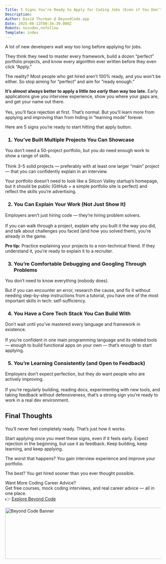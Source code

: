 ```yaml
---
Title: 5 Signs You’re Ready to Apply for Coding Jobs (Even if You Don’t Feel Ready)
Description: 
Author: David Thurman @ BeyondCode.app
Date: 2025-08-13T00:34:39.000Z
Robots: noindex,nofollow
Template: index
---
```

<p>A lot of new developers wait <em>way</em> too long before applying for jobs.  </p>

<p>They think they need to master every framework, build a dozen “perfect” portfolio projects, and know every algorithm ever written before they even click “Apply.”  </p>

<p>The reality? Most people who get hired aren’t 100% ready, and you won't be either. So stop aiming for “perfect” and aim for “ready enough.”</p>

<p><strong>It’s almost always better to apply a little <em>too early</em> than way too late.</strong> Early applications give you interview experience, show you where your gaps are, and get your name out there.<br><br>
Yes, you’ll face rejection at first. That’s normal. But you’ll learn more from applying and improving than from hiding in “learning mode” forever.  </p>

<p>Here are 5 signs you’re ready to start hitting that apply button.   </p>




<h3>
  
  
  1. You’ve Built Multiple Projects You Can Showcase
</h3>

<p>You don’t need a 50-project portfolio, but you <em>do</em> need enough work to show a range of skills.<br><br>
Think 3–5 solid projects — preferably with at least one larger “main” project — that you can confidently explain in an interview.  </p>

<p>Your portfolio doesn’t need to look like a Silicon Valley startup’s homepage, but it should be public (GitHub + a simple portfolio site is perfect) and reflect the skills you’re advertising.  </p>




<h3>
  
  
  2. You Can Explain Your Work (Not Just Show It)
</h3>

<p>Employers aren’t just hiring code — they’re hiring problem solvers.<br><br>
If you can walk through a project, explain why you built it the way you did, and talk about challenges you faced (and how you solved them), you’re already in the game.  </p>

<p><strong>Pro tip:</strong> Practice explaining your projects to a non-technical friend. If they understand it, you’re ready to explain it to a recruiter.  </p>




<h3>
  
  
  3. You’re Comfortable Debugging and Googling Through Problems
</h3>

<p>You don’t need to know everything (nobody does).</p>

<p>But if you can encounter an error, research the cause, and fix it without needing step-by-step instructions from a tutorial, you have one of the most important skills in tech: self-sufficiency.  </p>




<h3>
  
  
  4. You Have a Core Tech Stack You Can Build With
</h3>

<p>Don’t wait until you’ve mastered every language and framework in existence.<br><br>
If you’re confident in one main programming language and its related tools — enough to build functional apps on your own — that’s enough to start applying.  </p>




<h3>
  
  
  5. You’re Learning Consistently (and Open to Feedback)
</h3>

<p>Employers don’t expect perfection, but they <em>do</em> want people who are actively improving.<br><br>
If you’re regularly building, reading docs, experimenting with new tools, and taking feedback without defensiveness, that’s a strong sign you’re ready to work in a real dev environment.  </p>




<h2>
  
  
  Final Thoughts
</h2>

<p>You’ll never feel completely ready. That’s just how it works.  </p>

<p>Start applying once you meet these signs, even if it feels early. Expect rejection in the beginning, but use it as feedback. Keep building, keep learning, and keep applying.  </p>

<p>The worst that happens? You gain interview experience and improve your portfolio.</p>

<p>The best? You get hired sooner than you ever thought possible.  </p>




<p>Want More Coding Career Advice?<br>
Get free courses, mock coding interviews, and real career advice — all in one place.<br>
👉 <a href="https://www.beyondcode.app/" rel="noopener noreferrer">Explore Beyond Code</a></p>

<p><a href="https://media2.dev.to/dynamic/image/width=800%2Cheight=%2Cfit=scale-down%2Cgravity=auto%2Cformat=auto/https%3A%2F%2Fdev-to-uploads.s3.amazonaws.com%2Fuploads%2Farticles%2F5mvj0673bo94oeu7gdnt.png" class="article-body-image-wrapper"><img src="https://media2.dev.to/dynamic/image/width=800%2Cheight=%2Cfit=scale-down%2Cgravity=auto%2Cformat=auto/https%3A%2F%2Fdev-to-uploads.s3.amazonaws.com%2Fuploads%2Farticles%2F5mvj0673bo94oeu7gdnt.png" alt="Beyond Code Banner" width="800" height="166"></a></p>

